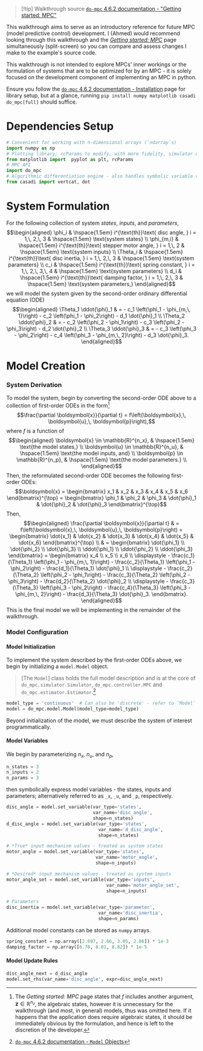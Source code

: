 >[!tip] Walkthrough source
>[`do-mpc` 4.6.2 documentation - "Getting started: MPC"](https://www.do-mpc.com/en/latest/getting_started.html)

This walkthrough aims to serve as an introductory reference for future MPC (model predictive control) development. I (Ahmed) would recommend looking through this walkthrough and the *[Getting started: MPC](https://www.do-mpc.com/en/latest/getting_started.html)* page simultaneously (split-screen) so you can compare and assess changes I make to the example's source code.

This walkthrough is not intended to explore MPCs' inner workings or the formulation of systems that are to be optimized for by an MPC - it is solely focused on the development component of implementing an MPC in python.

Ensure you follow the [`do-mpc` 4.6.2 documentation - Installation](https://www.do-mpc.com/en/latest/installation.html) page for library setup, but at a glance, running `pip install numpy matplotlib casadi do_mpc[full]` should suffice.
# Dependencies Setup
```python
# Convenient for working with n-dimensional arrays (`ndarray`s)
import numpy as np
# Plotting library; rcParams to modify, with more fidelity, simulator output
from matplotlib import  pyplot as plt, rcParams
# MPC API
import do_mpc
# Algorithmic differentiation engine - also handles symbolic variable representations
from casadi import vertcat, dot
```

# System Formulation
For the following collection of system *states*, *inputs*, and *parameters*,
$$\begin{aligned}
\phi_i & \hspace{1.5em} i^{\text{th}}\text{ disc angle, } i = 1,\, 2,\, 3 & \hspace{1.5em} \text{system states} \\
\phi_{m,i} & \hspace{1.5em} i^{\text{th}}\text{ stepper motor angle, } i = 1,\, 2 & \hspace{1.5em} \text{system inputs} \\
\Theta_i & \hspace{1.5em} i^{\text{th}}\text{ disc inertia, } i = 1,\, 2,\, 3 & \hspace{1.5em} \text{system parameters} \\
c_i & \hspace{1.5em} i^{\text{th}}\text{ spring constant, } i = 1,\, 2,\, 3,\, 4 & \hspace{1.5em} \text{system parameters} \\
d_i & \hspace{1.5em} i^{\text{th}}\text{ damping factor, } i = 1,\, 2,\, 3 & \hspace{1.5em} \text{system parameters,}
\end{aligned}$$
we will model the system given by the second-order ordinary differential equation (ODE)
$$\begin{aligned}
\Theta_1 \ddot{\phi}_1 & = - c_1 \left(\phi_1 - \phi_{m,\, 1}\right) - c_2 \left(\phi_1 - \phi_2\right) - d_1 \dot{\phi}_1 \\
\Theta_2 \ddot{\phi}_2 & = - c_2 \left(\phi_2 - \phi_1\right) - c_3 \left(\phi_2 - \phi_3\right) - d_2 \dot{\phi}_2 \\
\Theta_3 \ddot{\phi}_3 & = - c_3 \left(\phi_3 - \phi_2\right) - c_4 \left(\phi_3 - \phi_{m,\, 2}\right) - d_3 \dot{\phi}_3.
\end{aligned}$$

# Model Creation
### System Derivation
To model the system, begin by converting the second-order ODE above to a collection of first-order ODEs in the form[^1]
$$\frac{\partial \boldsymbol{x}}{\partial t} = f\left(\boldsymbol{x},\, \boldsymbol{u},\, \boldsymbol{p}\right),$$
where $f$ is a function of
$$\begin{aligned}
\boldsymbol{x} \in \mathbb{R}^{n_x}, & \hspace{1.5em} \text{the model states,} \\
\boldsymbol{u} \in \mathbb{R}^{n_u}, & \hspace{1.5em} \text{the model inputs, and} \\
\boldsymbol{p} \in \mathbb{R}^{n_p}, & \hspace{1.5em} \text{the model parameters.} \\
\end{aligned}$$
Then, the reformulated second-order ODE becomes the following first-order ODEs:
 $$\boldsymbol{x} = \begin{bmatrix}
 x_1 & x_2 & x_3 & x_4 & x_5 & x_6
 \end{bmatrix}^{\top} = \begin{bmatrix}
 \phi_1 & \phi_2 & \phi_3 & \dot{\phi}_1 & \dot{\phi}_2 & \dot{\phi}_3
 \end{bmatrix}^{\top}$$
Then,
 $$\begin{aligned}
 \frac{\partial \boldsymbol{x}}{\partial t} & = f\left(\boldsymbol{x},\, \boldsymbol{u},\, \boldsymbol{p}\right) =  \begin{bmatrix}
 \dot{x_1} & \dot{x_2} & \dot{x_3} & \dot{x_4} & \dot{x_5} & \dot{x_6}
 \end{bmatrix}^{\top} \\
 & = \begin{bmatrix}
 \dot{\phi_1} \\ \dot{\phi_2} \\ \dot{\phi_3} \\ \ddot{\phi_1} \\ \ddot{\phi_2} \\ \ddot{\phi_3}
 \end{bmatrix} = \begin{bmatrix}
 x_4 \\ x_5 \\ x_6 \\
\displaystyle - \frac{c_1}{\Theta_1} \left(\phi_1 - \phi_{m,\, 1}\right) - \frac{c_2}{\Theta_1} \left(\phi_1 - \phi_2\right) - \frac{d_1}{\Theta_1} \dot{\phi}_1 \\
\displaystyle - \frac{c_2}{\Theta_2} \left(\phi_2 - \phi_1\right) - \frac{c_3}{\Theta_2} \left(\phi_2 - \phi_3\right) - \frac{d_2}{\Theta_2} \dot{\phi}_2 \\
\displaystyle - \frac{c_3}{\Theta_3} \left(\phi_3 - \phi_2\right) - \frac{c_4}{\Theta_3} \left(\phi_3 - \phi_{m,\, 2}\right) - \frac{d_3}{\Theta_3} \dot{\phi}_3.
 \end{bmatrix}.
 \end{aligned}$$
This is the final model we will be implementing in the remainder of the walkthrough.

### Model Configuration
#### Model Initialization
To implement the system described by the first-order ODEs above, we begin by initializing a `model.Model` object.
> \[The `Model`\] class holds the full model description and is at the core of `do_mpc.simulator.Simulator`, `do_mpc.controller.MPC` and `do_mpc.estimator.Estimator`.[^2]
```python
model_type = 'continuous'  # Can also be 'discrete' - refer to `Model` object docs
model = do_mpc.model.Model(model_type=model_type)
```
Beyond initialization of the model, we must describe the system of interest programmatically.

#### Model Variables
We begin by parameterizing $n_x$, $n_u$, and $n_p$,
```python
n_states = 3
n_inputs = 2
n_params = 3
```
then symbolically express model variables - the states, inputs and parameters; alternatively referred to as `_x`, `_u`, and `_p`, respectively.
```python
disc_angle = model.set_variable(var_type='states',
                                var_name='disc_angle',
                                shape=n_states)
d_disc_angle = model.set_variable(var_type='states',
                                  var_name='d_disc_angle',
                                  shape=n_states)

# *True* input mechanism values - treated as system states
motor_angle = model.set_variable(var_type='states',
                                 var_name='motor_angle',
                                 shape=n_inputs)

# *Desired* input mechanism values - treated as system inputs
motor_angle_set = model.set_variable(var_type='inputs',
                                     var_name='motor_angle_set',
                                     shape=n_inputs)

# Parameters
disc_inertia = model.set_variable(var_type='parameter',
								  var_name='disc_inertia',
								  shape=n_params)
```
Additional model constants can be stored as `numpy` arrays.
```python
spring_constant = np.array([2.697, 2.66, 3.05, 2.86]) * 1e-3  
damping_factor = np.array([6.78, 8.01, 8.82]) * 1e-5
```

#### Model Update Rules

```python
disc_angle_next = d_disc_angle
model.set_rhs(var_name='disc_angle', expr=disc_angle_next)
```


[^1]: The *Getting started: MPC* page states that $f$ includes another argument, $\boldsymbol{z} \in \mathbb{R}^{n_z}$, the algebraic states, however it is unnecessary for the walkthrough (and most, in general) models, thus was omitted here. If it happens that the application does require algebraic states, it should be immediately obvious by the formulation, and hence is left to the discretion of the developer.
[^2]: [`do-mpc` 4.6.2 documentation - `Model` Objects](https://www.do-mpc.com/en/latest/api/do_mpc.model.Model.html#do_mpc.model.Model)